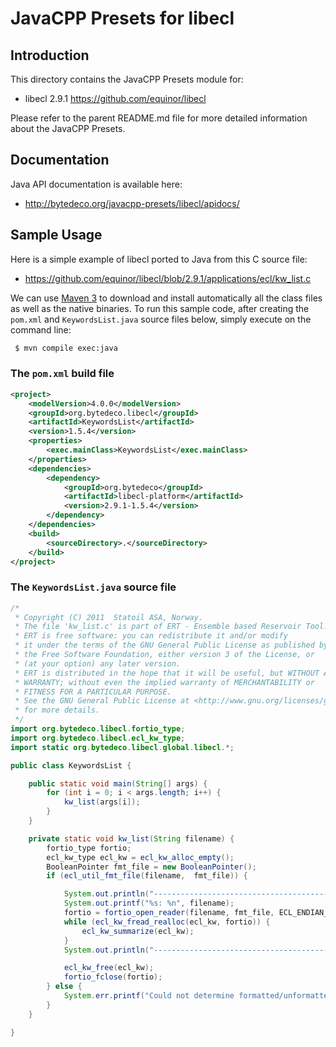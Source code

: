 JavaCPP Presets for libecl
==========================

Introduction
------------
This directory contains the JavaCPP Presets module for:

 * libecl 2.9.1  https://github.com/equinor/libecl

Please refer to the parent README.md file for more detailed information about the JavaCPP Presets.


Documentation
-------------
Java API documentation is available here:

 * http://bytedeco.org/javacpp-presets/libecl/apidocs/


Sample Usage
------------
Here is a simple example of libecl ported to Java from this C source file:

 * https://github.com/equinor/libecl/blob/2.9.1/applications/ecl/kw_list.c

We can use [Maven 3](http://maven.apache.org/) to download and install automatically all the class files as well as the native binaries. To run this sample code, after creating the `pom.xml` and `KeywordsList.java` source files below, simply execute on the command line:
```bash
 $ mvn compile exec:java
```

### The `pom.xml` build file
```xml
<project>
    <modelVersion>4.0.0</modelVersion>
    <groupId>org.bytedeco.libecl</groupId>
    <artifactId>KeywordsList</artifactId>
    <version>1.5.4</version>
    <properties>
        <exec.mainClass>KeywordsList</exec.mainClass>
    </properties>
    <dependencies>
        <dependency>
            <groupId>org.bytedeco</groupId>
            <artifactId>libecl-platform</artifactId>
            <version>2.9.1-1.5.4</version>
        </dependency>
    </dependencies>
    <build>
        <sourceDirectory>.</sourceDirectory>
    </build>
</project>
```

### The `KeywordsList.java` source file
```java
/*
 * Copyright (C) 2011  Statoil ASA, Norway.
 * The file 'kw_list.c' is part of ERT - Ensemble based Reservoir Tool.
 * ERT is free software: you can redistribute it and/or modify
 * it under the terms of the GNU General Public License as published by
 * the Free Software Foundation, either version 3 of the License, or
 * (at your option) any later version.
 * ERT is distributed in the hope that it will be useful, but WITHOUT ANY
 * WARRANTY; without even the implied warranty of MERCHANTABILITY or
 * FITNESS FOR A PARTICULAR PURPOSE.
 * See the GNU General Public License at <http://www.gnu.org/licenses/gpl.html>
 * for more details.
 */
import org.bytedeco.libecl.fortio_type;
import org.bytedeco.libecl.ecl_kw_type;
import static org.bytedeco.libecl.global.libecl.*;

public class KeywordsList {

    public static void main(String[] args) {
        for (int i = 0; i < args.length; i++) {
            kw_list(args[i]);
        }
    }

    private static void kw_list(String filename) {
        fortio_type fortio;
        ecl_kw_type ecl_kw = ecl_kw_alloc_empty();
        BooleanPointer fmt_file = new BooleanPointer();
        if (ecl_util_fmt_file(filename,  fmt_file)) {

            System.out.println("-----------------------------------------------------------------");
            System.out.printf("%s: %n", filename);
            fortio = fortio_open_reader(filename, fmt_file, ECL_ENDIAN_FLIP);
            while (ecl_kw_fread_realloc(ecl_kw, fortio)) {
                ecl_kw_summarize(ecl_kw);
            }
            System.out.println("-----------------------------------------------------------------");

            ecl_kw_free(ecl_kw);
            fortio_fclose(fortio);
        } else {
            System.err.printf("Could not determine formatted/unformatted status of:%s - skipping%n", filename);
        }
    }

}
```

